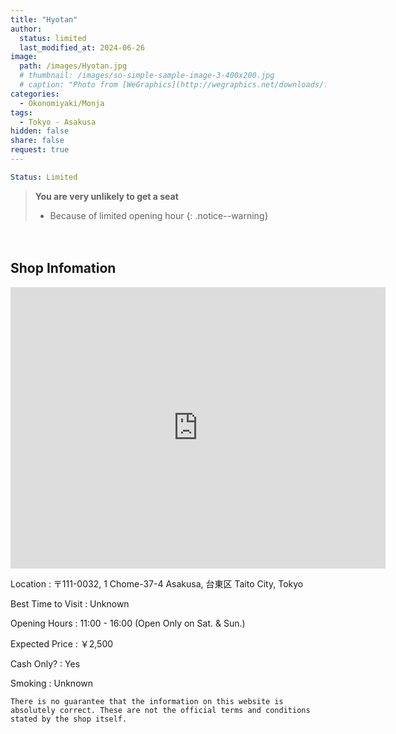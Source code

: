 ```yaml
---
title: "Hyotan"
author:
  status: limited
  last_modified_at: 2024-06-26
image: 
  path: /images/Hyotan.jpg
  # thumbnail: /images/so-simple-sample-image-3-400x200.jpg
  # caption: "Photo from [WeGraphics](http://wegraphics.net/downloads/free-ultimate-blurred-background-pack/)"
categories:
  - Okonomiyaki/Monja
tags:
  - Tokyo - Asakusa
hidden: false
share: false
request: true
---
```


```yaml
Status: Limited 
```

> **You are very unlikely to get a seat**
> - Because of limited opening hour
{: .notice--warning}


<p>　</p>


## Shop Infomation
<div class="map">
<iframe src="https://www.google.com/maps/embed?pb=!1m14!1m8!1m3!1d12958.221777548308!2d139.7960537!3d35.7125559!3m2!1i1024!2i768!4f13.1!3m3!1m2!1s0x60188ec12727e59f%3A0x7ddda0e305f8bbc6!2sHyotan!5e0!3m2!1sen!2sjp!4v1719445765545!5m2!1sen!2sjp" width="600" height="450" style="border:0;" allowfullscreen="" loading="lazy" referrerpolicy="no-referrer-when-downgrade"></iframe>
</div>

<p></p>

Location
: 〒111-0032, 1 Chome-37-4 Asakusa, 台東区 Taito City, Tokyo

Best Time to Visit
: Unknown

Opening Hours
: 11:00 - 16:00 (Open Only on Sat. & Sun.)

Expected Price
: ￥2,500

Cash Only?
: Yes

Smoking
: Unknown


`There is no guarantee that the information on this website is absolutely correct. These are not the official terms and conditions stated by the shop itself.`

